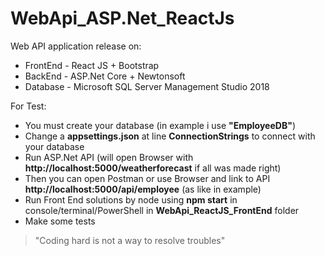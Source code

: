 # WebApi_ASP.Net_ReactJs

Web API application release on:
* FrontEnd - React JS + Bootstrap
* BackEnd - ASP.Net Core + Newtonsoft
* Database - Microsoft SQL Server Management Studio 2018

For Test:
* You must create your database (in example i use __"EmployeeDB"__)
* Change a __appsettings.json__ at line __ConnectionStrings__ to connect with your database
* Run ASP.Net API (will open Browser with __http://localhost:5000/weatherforecast__ if all was made right)
* Then you can open Postman or use Browser and link to API __http://localhost:5000/api/employee__ (as like in example)
* Run Front End solutions by node using __npm start__ in console/terminal/PowerShell in __WebApi_ReactJS_FrontEnd__ folder
* Make some tests

> "Coding hard is not a way to resolve troubles"
